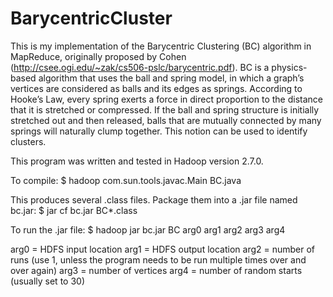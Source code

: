 # BarycentricCluster

This is my implementation of the Barycentric Clustering (BC) algorithm in MapReduce, originally proposed by Cohen (http://csee.ogi.edu/~zak/cs506-pslc/barycentric.pdf). BC is a physics-based algorithm that uses the ball and spring model, in which a graph’s vertices are considered as balls and its edges as springs. According to Hooke’s Law, every spring exerts a force in direct proportion to the distance that it is stretched or compressed. If the ball and spring structure is initially stretched out and then released, balls that are mutually connected by many springs will naturally clump together. This notion can be used to identify clusters.

This program was written and tested in Hadoop version 2.7.0.

To compile:
$ hadoop com.sun.tools.javac.Main BC.java

This produces several .class files. Package them into a .jar file named bc.jar:
$ jar cf bc.jar BC*.class

To run the .jar file:
$ hadoop jar bc.jar BC arg0 arg1 arg2 arg3 arg4

arg0 = HDFS input location
arg1 = HDFS output location
arg2 = number of runs (use 1, unless the program needs to be run multiple times over and over again)
arg3 = number of vertices
arg4 = number of random starts (usually set to 30)
